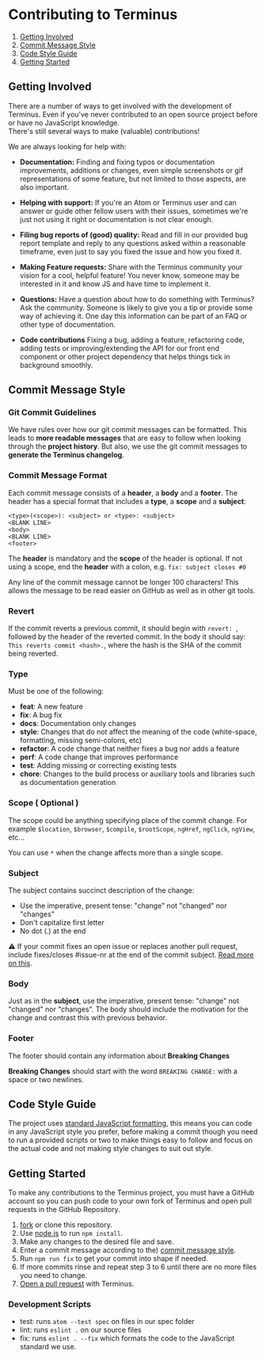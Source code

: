 # Contributing to Terminus

1. [Getting Involved](#getting-involved)
2. [Commit Message Style](#commit-message-style)
3. [Code Style Guide](#code-style-guide)
4. [Getting Started](#getting-started)

## Getting Involved
There are a number of ways to get involved with the development of Terminus. Even if you've never contributed to an open source project before or have no JavaScript knowledge.  
There's still several ways to make (valuable) contributions!

We are always looking for help with:

* **Documentation:** Finding and fixing typos or documentation improvements, additions or changes, even simple screenshots or gif representations of some feature, but not limited to those aspects, are also important.

* **Helping with support:** If you're an Atom or Terminus user and can answer or guide other fellow users with their issues, sometimes we're just not using it right or documentation is not clear enough. 

* **Filing bug reports of (good) quality:** Read and fill in our provided bug report template and reply to any questions asked within a reasonable timeframe, even just to say you fixed the issue and how you fixed it.

* **Making Feature requests:** Share with the Terminus community your vision for a cool, helpful feature! You never know, someone may be interested in it and know JS and have time to implement it.

* **Questions:** Have a question about how to do something with Terminus? Ask the community. Someone is likely to give you a tip or provide some way of achieving it. One day this information can be part of an FAQ or other type of documentation.

* **Code contributions** Fixing a bug, adding a feature, refactoring code, adding tests or improving/extending the API for our front end component or other project dependency that helps things tick in background smoothly.

## Commit Message Style

### Git Commit Guidelines
We have rules over how our git commit messages can be formatted.  This leads to **more
readable messages** that are easy to follow when looking through the **project history**.  But also,
we use the git commit messages to **generate the Terminus changelog**.

### Commit Message Format
Each commit message consists of a **header**, a **body** and a **footer**.  The header has a special
format that includes a **type**, a **scope** and a **subject**:

```
<type>(<scope>): <subject> or <type>: <subject>
<BLANK LINE>
<body>
<BLANK LINE>
<footer>
```

The **header** is mandatory and the **scope** of the header is optional. If not using a scope, end the **header** with a colon, e.g. `fix: subject closes #0` 

Any line of the commit message cannot be longer 100 characters! This allows the message to be read easier on GitHub as well as in other git tools.

### Revert
If the commit reverts a previous commit, it should begin with `revert: `, followed by the header
of the reverted commit.
In the body it should say: `This reverts commit <hash>.`, where the hash is the SHA of the commit
being reverted.

### Type
Must be one of the following:

* **feat**: A new feature
* **fix**: A bug fix
* **docs**: Documentation only changes
* **style**: Changes that do not affect the meaning of the code (white-space, formatting, missing
  semi-colons, etc)
* **refactor**: A code change that neither fixes a bug nor adds a feature
* **perf**: A code change that improves performance
* **test**: Adding missing or correcting existing tests
* **chore**: Changes to the build process or auxiliary tools and libraries such as documentation
  generation

### Scope ( Optional )
The scope could be anything specifying place of the commit change. For example `$location`,
`$browser`, `$compile`, `$rootScope`, `ngHref`, `ngClick`, `ngView`, etc...

You can use `*` when the change affects more than a single scope.

### Subject
The subject contains succinct description of the change:

* Use the imperative, present tense: "change" not "changed" nor "changes"
* Don't capitalize first letter
* No dot (.) at the end

⚠️ If your commit fixes an open issue or replaces another pull request, include fixes/closes #issue-nr at the end of the commit subject. [Read more on this](https://help.github.com/en/articles/closing-issues-using-keywords).

### Body
Just as in the **subject**, use the imperative, present tense: "change" not "changed" nor "changes".
The body should include the motivation for the change and contrast this with previous behavior.

### Footer
The footer should contain any information about **Breaking Changes**

**Breaking Changes** should start with the word `BREAKING CHANGE:` with a space or two newlines.

## Code Style Guide

The project uses [standard JavaScript formatting](https://github.com/standard/standard), this means you can code in any JavaScript style you prefer, before making a commit though you need to run a provided scripts or two to make things easy to follow and focus on the actual code and not making style changes to suit out style.

## Getting Started

To make any contributions to the Terminus project, you must have a GitHub account so you can push code to your own fork of Terminus and open pull requests in the GitHub Repository.

1) [fork](https://github.com/bus-stop/terminus/fork) or clone this repository.
2) Use [node.js](http://nodejs.org/) to run `npm install`.
3) Make any changes to the desired file and save.
4) Enter a commit message according to the) [commit message style](#commit-message-style).
5) Run `npm run fix` to get your commit into shape if needed.
6) If more commits rinse and repeat step 3 to 6 until there are no more files you need to change.
6) [Open a pull request](https://github.com/bus-stop/terminus/compare?expand=1) with Terminus.


### Development Scripts

* test: runs `atom --test spec` on files in our spec folder
* lint: runs `eslint .` on our source files
* fix: runs `eslint . --fix` which formats the code to the JavaScript standard we use.

